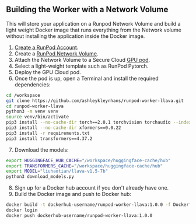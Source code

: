 ## Building the Worker with a Network Volume

This will store your application on a Runpod Network Volume and
build a light weight Docker image that runs everything
from the Network volume without installing the application
inside the Docker image.

1. [Create a RunPod Account](https://runpod.io?ref=2xxro4sy).
2. Create a [RunPod Network Volume](https://www.runpod.io/console/user/storage).
3. Attach the Network Volume to a Secure Cloud [GPU pod](https://www.runpod.io/console/gpu-secure-cloud).
4. Select a light-weight template such as RunPod Pytorch.
5. Deploy the GPU Cloud pod.
6. Once the pod is up, open a Terminal and install the required dependencies:
```bash
cd /workspace
git clone https://github.com/ashleykleynhans/runpod-worker-llava.git
cd runpod-worker-llava
python3 -m venv venv
source venv/bin/activate
pip3 install --no-cache-dir torch==2.0.1 torchvision torchaudio --index-url https://download.pytorch.org/whl/cu118 && \
pip3 install --no-cache-dir xformers==0.0.22
pip3 install -r requirements.txt
pip3 install transformers==4.37.2
```
7. Download the models:
```bash
export HUGGINGFACE_HUB_CACHE="/workspace/huggingface-cache/hub"
export TRANSFORMERS_CACHE="/workspace/huggingface-cache/hub"
export MODEL="liuhaotian/llava-v1.5-7b"
python3 download_models.py
```
8. Sign up for a Docker hub account if you don't already have one.
9. Build the Docker image and push to Docker hub:
```bash
docker build -t dockerhub-username/runpod-worker-llava:1.0.0 -f Dockerfile.Network_Volume .
docker login
docker push dockerhub-username/runpod-worker-llava:1.0.0
```
